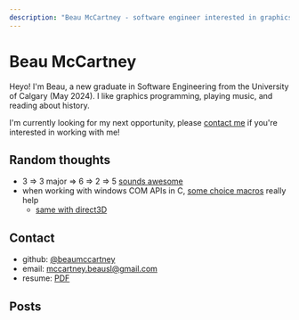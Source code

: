 ```yaml
---
description: "Beau McCartney - software engineer interested in graphics programming, game dev, and compilers."
---
```


# Beau McCartney

Heyo! I'm Beau, a new graduate in Software Engineering from the University
of Calgary (May 2024). I like graphics programming, playing music, and reading
about history.

I'm currently looking for my next opportunity, please [contact
me](#contact-info) if you're interested in working with me!

## Random thoughts

- 3 => 3 major => 6 => 2 => 5 [sounds awesome](https://youtu.be/9xA1rSu3qwE?si=guriIWYQWgoOId3p&t=43)
- when working with windows COM APIs in C, [some choice macros](https://github.com/beaumccartney/root_c/blob/036174bebc623040def0976ccd79daebd306b25c/layers/os/core/windows/os_core_windows.h#L52-L54) really help
    - [same with direct3D](https://github.com/beaumccartney/root_c/blob/036174bebc623040def0976ccd79daebd306b25c/layers/render/d3d11/render_d3d11.h#L151-L163)

## <span id="contact-info">Contact</span>

- github: [@beaumccartney](https://github.com/beaumccartney)
- email: [mccartney.beausl@gmail.com](mailto:mccartney.beausl@gmail.com+website)
- resume: <a href="/Beau-McCartney-Resume.pdf" target="_blank">PDF</a>

## Posts

<div id="blog-entries">
</div>
